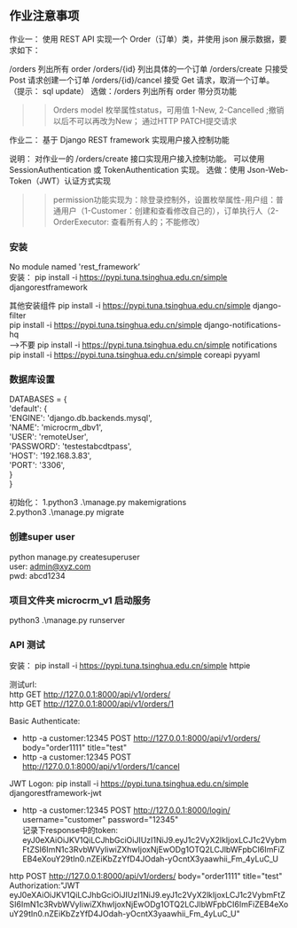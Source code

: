 ## 作业注意事项
作业一：
使用 REST API 实现一个 Order（订单）类，并使用 json 展示数据，要求如下：

/orders 列出所有 order
/orders/{id} 列出具体的一个订单
/orders/create 只接受 Post 请求创建一个订单
/orders/{id}/cancel 接受 Get 请求，取消一个订单。 （提示： sql update）
选做：/orders 列出所有 order 带分页功能

>> Orders model 枚举属性status，可用值 1-New, 2-Cancelled ;撤销以后不可以再改为New； 通过HTTP PATCH提交请求

作业二：
基于 Django REST framework 实现用户接入控制功能

说明：
对作业一的 /orders/create 接口实现用户接入控制功能。
可以使用 SessionAuthentication 或 TokenAuthentication 实现。
选做：使用 Json-Web-Token（JWT）认证方式实现

>> permission功能实现为：除登录控制外，设置枚举属性-用户组：普通用户（1-Customer：创建和查看修改自己的），订单执行人（2-OrderExecutor: 查看所有人的；不能修改）

### 安装
No module named 'rest_framework’   
安装：  pip install -i https://pypi.tuna.tsinghua.edu.cn/simple djangorestframework   

其他安装组件
pip install -i https://pypi.tuna.tsinghua.edu.cn/simple  django-filter   
pip install -i https://pypi.tuna.tsinghua.edu.cn/simple  django-notifications-hq   
-->不要 pip install -i https://pypi.tuna.tsinghua.edu.cn/simple  notifications   
pip install -i https://pypi.tuna.tsinghua.edu.cn/simple  coreapi pyyaml   

### 数据库设置
DATABASES = {   
    'default': {   
        'ENGINE': 'django.db.backends.mysql',   
        'NAME': 'microcrm_dbv1',   
        'USER': 'remoteUser',   
        'PASSWORD': 'testestabcdtpass',   
        'HOST': '192.168.3.83',    
        'PORT': '3306',   
    }   
}   

初始化： 
1.python3 .\manage.py makemigrations   
2.python3 .\manage.py migrate   

### 创建super user
python manage.py createsuperuser   
user: admin@xyz.com   
pwd: abcd1234   

### 项目文件夹 microcrm_v1 启动服务
python3 .\manage.py runserver   

### API 测试
安装： pip install -i https://pypi.tuna.tsinghua.edu.cn/simple  httpie   

测试url:   
http GET http://127.0.0.1:8000/api/v1/orders/   
http GET http://127.0.0.1:8000/api/v1/orders/1   

Basic Authenticate:
- http -a customer:12345 POST http://127.0.0.1:8000/api/v1/orders/ body="order1111" title="test" 
- http -a customer:12345 POST http://127.0.0.1:8000/api/v1/orders/1/cancel   

JWT Logon:
pip install -i https://pypi.tuna.tsinghua.edu.cn/simple djangorestframework-jwt   

- http -a customer:12345 POST http://127.0.0.1:8000/login/ username="customer" password="12345"   
记录下response中的token: eyJ0eXAiOiJKV1QiLCJhbGciOiJIUzI1NiJ9.eyJ1c2VyX2lkIjoxLCJ1c2VybmFtZSI6ImN1c3RvbWVyIiwiZXhwIjoxNjEwODg1OTQ2LCJlbWFpbCI6ImFiZEB4eXouY29tIn0.nZEiKbZzYfD4JOdah-yOcntX3yaawhii_Fm_4yLuC_U   

http  POST http://127.0.0.1:8000/api/v1/orders/ body="order1111" title="test" Authorization:"JWT eyJ0eXAiOiJKV1QiLCJhbGciOiJIUzI1NiJ9.eyJ1c2VyX2lkIjoxLCJ1c2VybmFtZSI6ImN1c3RvbWVyIiwiZXhwIjoxNjEwODg1OTQ2LCJlbWFpbCI6ImFiZEB4eXouY29tIn0.nZEiKbZzYfD4JOdah-yOcntX3yaawhii_Fm_4yLuC_U"   